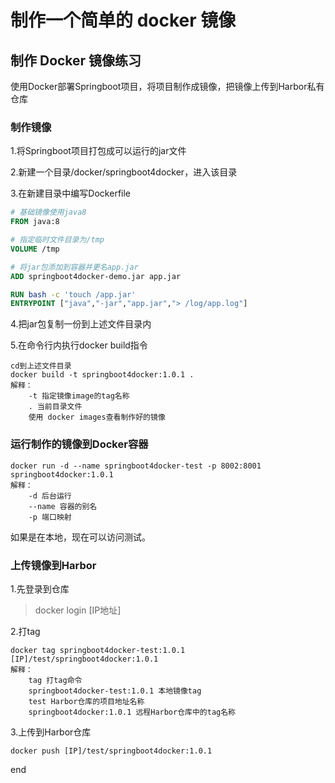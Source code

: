 # 制作一个简单的 docker 镜像

## 制作 Docker 镜像练习

使用Docker部署Springboot项目，将项目制作成镜像，把镜像上传到Harbor私有仓库

### 制作镜像

1.将Springboot项目打包成可以运行的jar文件

2.新建一个目录/docker/springboot4docker，进入该目录

3.在新建目录中编写Dockerfile

``` dockerfile
# 基础镜像使用java8
FROM java:8

# 指定临时文件目录为/tmp
VOLUME /tmp

# 将jar包添加到容器并更名app.jar
ADD springboot4docker-demo.jar app.jar

RUN bash -c 'touch /app.jar'
ENTRYPOINT ["java","-jar","app.jar","> /log/app.log"]
```

4.把jar包复制一份到上述文件目录内

5.在命令行内执行docker build指令

``` 
cd到上述文件目录
docker build -t springboot4docker:1.0.1 .
解释：
	-t 指定镜像image的tag名称
	. 当前目录文件
	使用 docker images查看制作好的镜像
```

### 运行制作的镜像到Docker容器

```
docker run -d --name springboot4docker-test -p 8002:8001 springboot4docker:1.0.1
解释：
	-d 后台运行
	--name 容器的别名
	-p 端口映射
```

如果是在本地，现在可以访问测试。

### 上传镜像到Harbor

1.先登录到仓库

> docker login [IP地址]

2.打tag

``` 
docker tag springboot4docker-test:1.0.1 [IP]/test/springboot4docker:1.0.1
解释：
	tag 打tag命令
	springboot4docker-test:1.0.1 本地镜像tag
	test Harbor仓库的项目地址名称
	springboot4docker:1.0.1 远程Harbor仓库中的tag名称
```

3.上传到Harbor仓库

``` 
docker push [IP]/test/springboot4docker:1.0.1
```

end